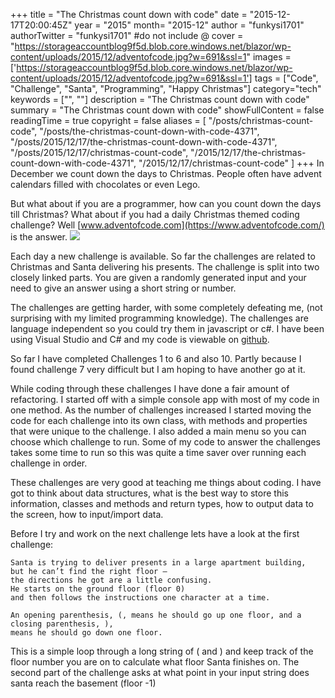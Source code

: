 +++
title = "The Christmas count down with code"
date = "2015-12-17T20:00:45Z"
year = "2015"
month= "2015-12"
author = "funkysi1701"
authorTwitter = "funkysi1701" #do not include @
cover = "https://storageaccountblog9f5d.blob.core.windows.net/blazor/wp-content/uploads/2015/12/adventofcode.jpg?w=691&ssl=1"
images = ['https://storageaccountblog9f5d.blob.core.windows.net/blazor/wp-content/uploads/2015/12/adventofcode.jpg?w=691&ssl=1']
tags = ["Code", "Challenge", "Santa", "Programming", "Happy Christmas"]
category="tech"
keywords = ["", ""]
description =  "The Christmas count down with code"
summary = "The Christmas count down with code"
showFullContent = false
readingTime = true
copyright = false
aliases = [
    "/posts/christmas-count-code",
    "/posts/the-christmas-count-down-with-code-4371",
    "/posts/2015/12/17/the-christmas-count-down-with-code-4371",
    "/posts/2015/12/17/christmas-count-code",
    "/2015/12/17/the-christmas-count-down-with-code-4371",
    "/2015/12/17/christmas-count-code"
]
+++
In December we count down the days to Christmas. People often have advent calendars filled with chocolates or even Lego.

But what about if you are a programmer, how can you count down the days till Christmas? What about if you had a daily Christmas themed coding challenge? Well [www.adventofcode.com](https://www.adventofcode.com/) is the answer.
![](https://storageaccountblog9f5d.blob.core.windows.net/blazor/wp-content/uploads/2015/12/adventofcode.jpg?w=691&ssl=1)

Each day a new challenge is available. So far the challenges are related to Christmas and Santa delivering his presents. The challenge is split into two closely linked parts. You are given a randomly generated input and your need to give an answer using a short string or number.

The challenges are getting harder, with some completely defeating me, (not surprising with my limited programming knowledge). The challenges are language independent so you could try them in javascript or c#. I have been using Visual Studio and C# and my code is viewable on [github](https://github.com/funkysi/AdventSolution).

So far I have completed Challenges 1 to 6 and also 10. Partly because I found challenge 7 very difficult but I am hoping to have another go at it.

While coding through these challenges I have done a fair amount of refactoring. I started off with a simple console app with most of my code in one method. As the number of challenges increased I started moving the code for each challenge into its own class, with methods and properties that were unique to the challenge. I also added a main menu so you can choose which challenge to run. Some of my code to answer the challenges takes some time to run so this was quite a time saver over running each challenge in order.

These challenges are very good at teaching me things about coding. I have got to think about data structures, what is the best way to store this information, classes and methods and return types, how to output data to the screen, how to input/import data.

Before I try and work on the next challenge lets have a look at the first challenge:

```
Santa is trying to deliver presents in a large apartment building, 
but he can’t find the right floor – 
the directions he got are a little confusing. 
He starts on the ground floor (floor 0) 
and then follows the instructions one character at a time.

An opening parenthesis, (, means he should go up one floor, and a closing parenthesis, ), 
means he should go down one floor.
```

This is a simple loop through a long string of ( and ) and keep track of the floor number you are on to calculate what floor Santa finishes on. The second part of the challenge asks at what point in your input string does santa reach the basement (floor -1)